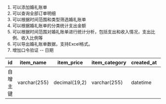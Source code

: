 1. 可以添加婚礼账单
2. 可以查询全部订单明细
3. 可以根据时间范围和类型筛选婚礼账单
4. 可以根据婚礼账单的分类统计支出金额
5. 可以根据时间范围对婚礼账单进行统计分析，包括支出和收入情况，支出比例、收入比例等
6. 可以导出婚礼账单数据，支持Excel格式。
7. 增加口令验证 -- 日期


| id     | item_name    | item_price    | item_category | created_at | updated_at |
|--------|--------------|---------------|---------------|------------|------------|
| 自增主键   | varchar(255) | decimal(19,2) | varchar(255)  | datetime   | datetime   |
